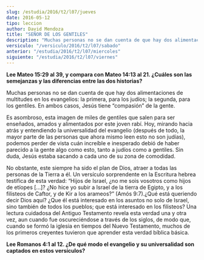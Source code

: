 ```yaml
---
slug: /estudia/2016/t2/l07/jueves
date: 2016-05-12
tipo: leccion
author: David Mendoza
title: "SEÑOR DE LOS GENTILES"
description: "Muchas personas no se dan cuenta de que hay dos alimentaciones de multitudes en  los evangelios: la primera, para los judíos; la segunda, para los gentiles. En  ambos casos, Jesús tiene “compasión” de la gente."
versiculo: "/versiculo/2016/t2/l07/sabado"
anterior: "/estudia/2016/t2/l07/miercoles"
siguiente: "/estudia/2016/t2/l07/viernes"
---
```


**Lee Mateo 15:29 al 39, y compara con Mateo 14:13 al 21. ¿Cuáles son las semejanzas y las diferencias entre las dos historias?**

Muchas personas no se dan cuenta de que hay dos alimentaciones de multitudes en los evangelios: la primera, para los judíos; la segunda, para los gentiles. En ambos casos, Jesús tiene “compasión” de la gente.

Es asombroso, esta imagen de miles de gentiles que salen para ser enseñados, amados y alimentados por este joven rabí. Hoy, mirando hacia atrás y entendiendo la universalidad del evangelio (después de todo, la mayor parte de las personas que ahora mismo leen esto no son judías), podemos perder de vista cuán increíble e inesperado debió de haber parecido a la gente algo como esto, tanto a judíos como a gentiles. Sin duda, Jesús estaba sacando a cada uno de su zona de comodidad.

No obstante, este siempre ha sido el plan de Dios, atraer a todas las personas de la Tierra a él. Un versículo sorprendente en la Escritura hebrea testifica de esta verdad: “Hijos de Israel, ¿no me sois vosotros como hijos de etíopes [...]? ¿No hice yo subir a Israel de la tierra de Egipto, y a los filisteos de Caftor, y de Kir a los arameos?” (Amós 9:7).¿Qué está queriendo decir Dios aquí? ¿Que él está interesado en los asuntos no solo de Israel, sino también de todos los pueblos; que está interesado en los filisteos? Una lectura cuidadosa del Antiguo Testamento revela esta verdad una y otra vez, aun cuando fue oscureciéndose a través de los siglos, de modo que, cuando se formó la iglesia en tiempos del Nuevo Testamento, muchos de los primeros creyentes tuvieron que aprender esta verdad bíblica básica.

**Lee Romanos 4:1 al 12. ¿De qué modo el evangelio y su universalidad son captados en estos versículos?**
